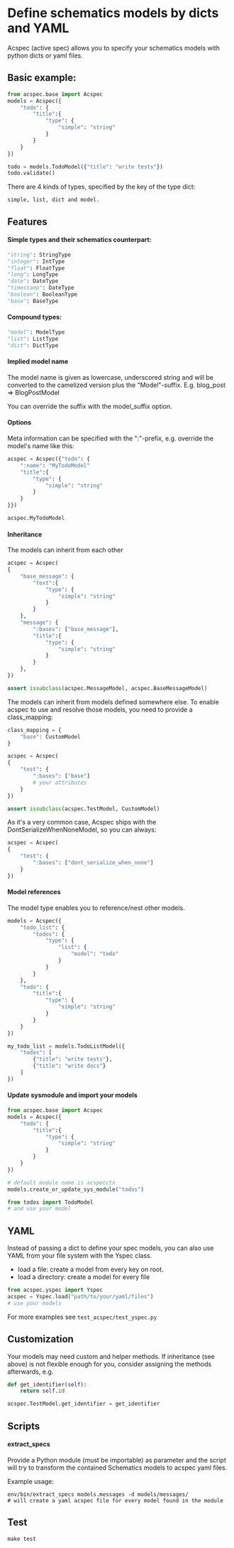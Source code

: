 # Define schematics models by dicts and YAML

Acspec (active spec) allows you to specify your schematics models with python
dicts or yaml files.


## Basic example:

```python
from acspec.base import Acspec
models = Acspec({
    "todo": {
        "title":{
            "type": {
                "simple": "string"
            }
        }
    }
})

todo = models.TodoModel({"title": "write tests"})
todo.validate()
```

There are 4 kinds of types, specified by the key of the type dict:

    simple, list, dict and model.


## Features

#### Simple types and their schematics counterpart:

```python
"string": StringType
"integer": IntType
"float": FloatType
"long": LongType
"date": DateType
"timestamp": DateType
"boolean": BooleanType
"base": BaseType
```


#### Compound types:

```python
"model": ModelType
"list": ListType
"dict": DictType
```


#### Implied model name

The model name is given as lowercase, underscored string and will be converted
to the camelized version plus the "Model"-suffix.
E.g. blog_post => BlogPostModel

You can override the suffix with the model_suffix option.

#### Options

Meta information can be specified with the ":"-prefix, e.g. override the
model's name like this:

```python
acspec = Acspec({"todo": {
    ":name": "MyTodoModel"
    "title":{
        "type": {
            "simple": "string"
        }
    }
}})

acspec.MyTodoModel
```

#### Inheritance

The models can inherit from each other

```python
acspec = Acspec(
{
    "base_message": {
        "text":{
            "type": {
                "simple": "string"
            }
        }
    },
    "message": {
        ":bases": ["base_message"],
        "title":{
            "type": {
                "simple": "string"
            }
        }
    },
})

assert issubclass(acspec.MessageModel, acspec.BaseMessageModel)
```

The models can inherit from models defined somewhere else. To enable acspec to
use and resolve those models, you need to provide a class_mapping:

```python
class_mapping = {
    "base": CustomModel
}

acspec = Acspec(
{
    "test": {
        ":bases": ["base"]
        # your attributes
    }
})

assert issubclass(acspec.TestModel, CustomModel)
```

As it's a very common case, Acspec ships with the DontSerializeWhenNoneModel,
so you can always:

```python
acspec = Acspec(
{
    "test": {
        ":bases": ["dont_serialize_when_none"]
    }
})
```

#### Model references

The model type enables you to reference/nest other models.

```python
models = Acspec({
    "todo_list": {
        "todos": {
            "type": {
                "list": {
                    "model": "todo"
                }
            }
        }
    },
    "todo": {
        "title":{
            "type": {
                "simple": "string"
            }
        }
    }
})

my_todo_list = models.TodoListModel({
    "todos": [
        {"title": "write tests"},
        {"title": "write docs"}
    ]
})
```

#### Update sysmodule and import your models

```python
from acspec.base import Acspec
models = Acspec({
    "todo": {
        "title":{
            "type": {
                "simple": "string"
            }
        }
    }
})

# default module name is acspecctx
models.create_or_update_sys_module("todos")

from todos import TodoModel
# and use your model
```


## YAML

Instead of passing a dict to define your spec models, you can also use YAML
from your file system with the Yspec class.

* load a file: create a model from every key on root.
* load a directory: create a model for every file

```python
from acspec.yspec import Yspec
acspec = Yspec.load("path/to/your/yaml/files")
# use your models
```

For more examples see `test_acspec/test_yspec.py`


## Customization

Your models may need custom and helper methods. If inheritance (see above) is
not flexible enough for you, consider assigning the methods afterwards, e.g.

```python
def get_identifier(self):
    return self.id

acspec.TestModel.get_identifier = get_identifier
```


## Scripts

#### extract_specs

Provide a Python module (must be importable) as parameter and the script will try
to transform the contained Schematics models to acspec yaml files.

Example usage:

    env/bin/extract_specs models.messages -d models/messages/
    # will create a yaml acspec file for every model found in the module


## Test

    make test
